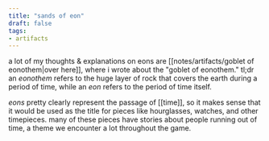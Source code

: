 ```yaml
---
title: "sands of eon"
draft: false
tags: 
- artifacts
---
```


a lot of my thoughts & explanations on eons are [[notes/artifacts/goblet of eonothem|over here]], where i wrote about the "goblet of eonothem." tl;dr an *eonothem* refers to the huge layer of rock that covers the earth during a period of time, while an *eon* refers to the period of time itself. 

*eons* pretty clearly represent the passage of [[time]], so it makes sense that it would be used as the title for pieces like hourglasses, watches, and other timepieces. many of these pieces have stories about people running out of time, a theme we encounter a lot throughout the game.